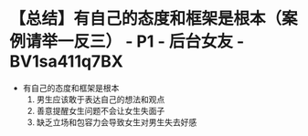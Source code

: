 # 【总结】有自己的态度和框架是根本（案例请举一反三） - P1 - 后台女友 - BV1sa411q7BX

-   有自己的态度和框架是根本
    1.  男生应该敢于表达自己的想法和观点
    2.  善意提醒女生问题不会让女生失面子
    3.  缺乏立场和包容力会导致女生对男生失去好感
